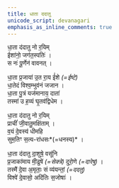 ```yaml
---
title: धाता ददातु
unicode_script: devanagari
emphasis_as_inline_comments: true
---
```


धा॒ता द॑दातु नो र॒यिम्  
ईशा॑नो॒ जग॑त॒स्पतिः॑ ।  
स नः॑ पू॒र्णेन॑ वावनत् ।

धा॒ता प्र॒जाया॑ उ॒त रा॒य ई॑शे *(=ईष्टे)*   
धा॒तेदं विश्व॒म्भुव॑नं जजान ।   
धा॒ता पु॒त्रं यज॑मानाय॒ दाता॑  
तस्मा॑ उ ह॒व्यं घृ॒तव॑द्विधेम ।

धा॒ता द॑दातु नो र॒यिम्  
प्राचीं॑ जी॒वातु॒मक्षि॑ताम् ।  
व॒यं दे॒वस्य॑ धीमहि  
सुम॒तिꣳ स॒त्य-रा॑धसः*(=धनस्य)* ।

धा॒ता द॑दातु दा॒शुषे॒ वसू॑नि  
प्र॒जाका॑माय मी॒ढुषे॑ *(=सेक्त्रे)* दुरो॒णे *(=दारेषु)* ।  
तस्मै॑ दे॒वा अ॒मृताः॒ सं व्य॑यन्तां॒ *(=ददतु)*  
विश्वे॑ दे॒वासो॒ अदि॑तिः स॒जोषाः॑ ।
